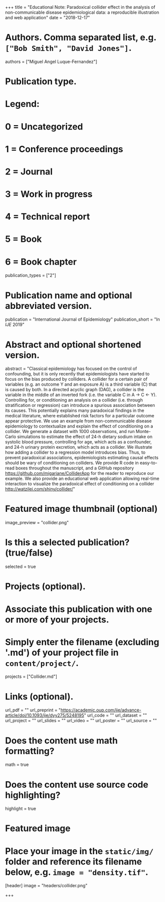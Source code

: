 +++
title = "Educational Note: Paradoxical collider effect in the analysis of non-communicable disease epidemiological data: a reproducible illustration and web application"
date = "2018-12-17"

# Authors. Comma separated list, e.g. `["Bob Smith", "David Jones"]`.
authors = ["Miguel Angel Luque-Fernandez"]

# Publication type.
# Legend:
# 0 = Uncategorized
# 1 = Conference proceedings
# 2 = Journal
# 3 = Work in progress
# 4 = Technical report
# 5 = Book
# 6 = Book chapter
publication_types = ["2"]

# Publication name and optional abbreviated version.
publication = "International Journal of Epidemiology"
publication_short = "In *IJE* 2019"

# Abstract and optional shortened version.
abstract = "Classical epidemiology has focused on the control of confounding, but it is only recently that epidemiologists have started to focus on the bias produced by colliders. A collider for a certain pair of variables (e.g. an outcome Y and an exposure A) is a third variable (C) that is caused by both. In a directed acyclic graph (DAG), a collider is the variable in the middle of an inverted fork (i.e. the variable C in A → C ← Y). Controlling for, or conditioning an analysis on a collider (i.e. through stratification or regression) can introduce a spurious association between its causes. This potentially explains many paradoxical findings in the medical literature, where established risk factors for a particular outcome appear protective. We use an example from non-communicable disease epidemiology to contextualize and explain the effect of conditioning on a collider. We generate a dataset with 1000 observations, and run Monte-Carlo simulations to estimate the effect of 24-h dietary sodium intake on systolic blood pressure, controlling for age, which acts as a confounder, and 24-h urinary protein excretion, which acts as a collider. We illustrate how adding a collider to a regression model introduces bias. Thus, to prevent paradoxical associations, epidemiologists estimating causal effects should be wary of conditioning on colliders. We provide R code in easy-to-read boxes throughout the manuscript, and a GitHub repository https://github.com/migariane/ColliderApp for the reader to reproduce our example. We also provide an educational web application allowing real-time interaction to visualize the paradoxical effect of conditioning on a collider http://watzilei.com/shiny/collider/"
# Featured image thumbnail (optional)
image_preview = "collider.png"

# Is this a selected publication? (true/false)
selected = true

# Projects (optional).
#   Associate this publication with one or more of your projects.
#   Simply enter the filename (excluding '.md') of your project file in `content/project/`.
 projects = ["Collider.md"]

# Links (optional).
url_pdf = ""
url_preprint = "https://academic.oup.com/ije/advance-article/doi/10.1093/ije/dyy275/5248195"
url_code = ""
url_dataset = ""
url_project = ""
url_slides = ""
url_video = ""
url_poster = ""
url_source = ""

# Does the content use math formatting?
math = true

# Does the content use source code highlighting?
highlight = true

# Featured image
# Place your image in the `static/img/` folder and reference its filename below, e.g. `image = "density.tif"`.
[header]
image = "headers/collider.png"

+++

